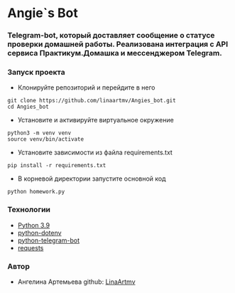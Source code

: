 # Angie`s Bot

### Telegram-bot, который доставляет сообщение о статусе проверки домашней работы. Реализована интеграция с API сервиса Практикум.Домашка и мессенджером Telegram.

### Запуск проекта
- Клонируйте репозиторий и перейдите в него
```
git clone https://github.com/linaartmv/Angies_bot.git
cd Angies_bot
```
- Установите и активируйте виртуальное окружение
```
python3 -m venv venv
source venv/bin/activate
``` 
- Установите зависимости из файла requirements.txt
```
pip install -r requirements.txt
``` 
- В корневой директории запустите основной код
```
python homework.py
```

### Технологии
- [Python 3.9](https://www.python.org/downloads/)
- [python-dotenv](https://pypi.org/project/python-dotenv/)
- [python-telegram-bot](https://pypi.org/project/python-telegram-bot/)
- [requests](https://pypi.org/project/requests/)

### Автор
- Ангелина Артемьева
github: [LinaArtmv](https://github.com/LinaArtmv)
